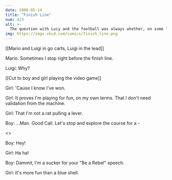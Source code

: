 ```yaml
---
date: 2008-05-14
title: "Finish Line"
num: 423
alt: >-
  The question with Lucy and the football was always whether, on some level, she believed the things she said.
img: https://imgs.xkcd.com/comics/finish_line.png
---
```

[[Mario and Luigi in go carts, Luigi in the lead]]

Mario: Sometimes I stop right before the finish line.

Luigi: Why?

[[Cut to boy and girl playing the video game]]

Girl: 'Cause I know I've won.

Girl: It proves I'm playing for fun, on my own terms. That I don't need validation from the machine.

Girl: That I'm not a rat pulling a lever.

Boy:  ...Man. Good Call. Let's stop and explore the course for a - 

<<Player Two wins>>

Boy:  Hey!

Girl:  Ha ha!

Boy:  Dammit, I'm a sucker for your "Be a Rebel" speech.

Girl:  It's more fun than a blue shell.

